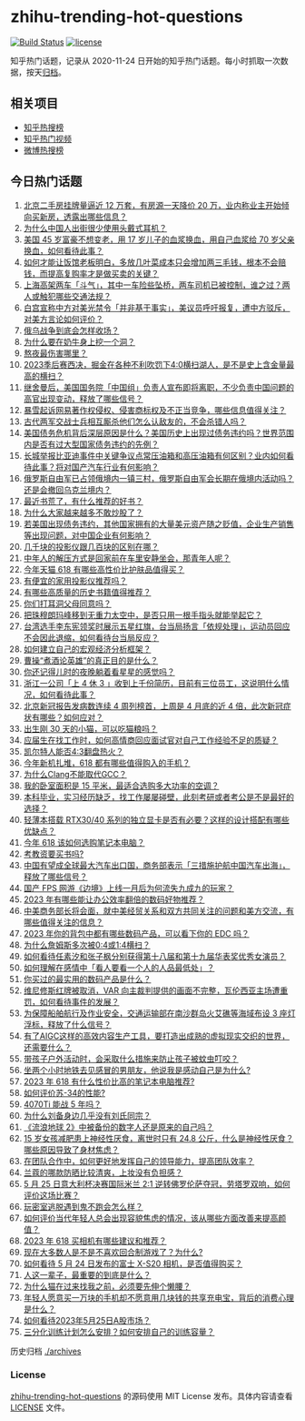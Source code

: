 # zhihu-trending-hot-questions

[![Build Status](https://github.com/justjavac/zhihu-trending-hot-questions/workflows/ci/badge.svg?branch=master)](https://github.com/justjavac/zhihu-trending-hot-questions/actions)
[![license](https://img.shields.io/github/license/justjavac/zhihu-trending-hot-questions)](https://github.com/justjavac/zhihu-trending-hot-questions/blob/master/LICENSE)

知乎热门话题，记录从 2020-11-24
日开始的知乎热门话题。每小时抓取一次数据，按天[归档](./archives)。

## 相关项目

- [知乎热搜榜](https://github.com/justjavac/zhihu-trending-top-search)
- [知乎热门视频](https://github.com/justjavac/zhihu-trending-hot-video)
- [微博热搜榜](https://github.com/justjavac/weibo-trending-hot-search)

## 今日热门话题

<!-- BEGIN -->
<!-- 最后更新时间 Fri May 26 2023 04:18:51 GMT+0800 (China Standard Time) -->

1. [北京二手房挂牌量逼近 12 万套，有房源一天降价 20 万，业内称业主开始倾向买新房，透露出哪些信息？](https://www.zhihu.com/question/602848847)
1. [为什么中国人出街很少使用头戴式耳机？](https://www.zhihu.com/question/50900152)
1. [美国 45 岁富豪不想变老，用 17 岁儿子的血浆换血，用自己血浆给 70 岁父亲换血，如何看待此事？](https://www.zhihu.com/question/602746673)
1. [如何才能让饭馆老板明白，多放几叶菜成本只会增加两三毛钱，根本不会赔钱，而提高复购率才是做买卖的关键？](https://www.zhihu.com/question/592466940)
1. [上海高架两车「斗气」，其中一车险些坠桥，两车司机已被控制，谁之过？两人或触犯哪些交通法规？](https://www.zhihu.com/question/602930753)
1. [白宫宣称中方对美光禁令「并非基于事实」，美议员呼吁报复，遭中方驳斥，对美方言论如何评价？](https://www.zhihu.com/question/602753079)
1. [俄乌战争到底会怎样收场？](https://www.zhihu.com/question/602478834)
1. [为什么要在奶牛身上挖一个洞？](https://www.zhihu.com/question/596521307)
1. [熬夜最伤害哪里？](https://www.zhihu.com/question/498308126)
1. [2023季后赛西决，掘金在各种不利吹罚下4:0横扫湖人，是不是史上含金量最高的横扫？](https://www.zhihu.com/question/602547862)
1. [继舍曼后，美国国务院「中国组」负责人宣布即将离职，不少负责中国问题的高官出现变动，释放了哪些信号？](https://www.zhihu.com/question/602926143)
1. [暴雪起诉网易著作权侵权、侵害商标权及不正当竞争，哪些信息值得关注？](https://www.zhihu.com/question/602976638)
1. [古代两军交战士兵相互厮杀他们怎么认敌友的，不会杀错人吗？](https://www.zhihu.com/question/602465156)
1. [美国债务危机背后深层原因是什么？美国历史上出现过债务违约吗？世界范围内是否有过大型国家债务违约的先例？](https://www.zhihu.com/question/602978037)
1. [长城举报比亚迪事件中关键争议点常压油箱和高压油箱有何区别？业内如何看待此事？将对国产汽车行业有何影响？](https://www.zhihu.com/question/603059772)
1. [俄罗斯自由军已占领俄境内一镇三村，俄罗斯自由军会长期在俄境内活动吗？还是会撤回乌克兰境内？](https://www.zhihu.com/question/602689684)
1. [最近书荒了，有什么推荐的好书？](https://www.zhihu.com/question/602261359)
1. [为什么大家越来越多不敢炒股了？](https://www.zhihu.com/question/600653081)
1. [若美国出现债务违约，其他国家拥有的大量美元资产随之贬值，企业生产销售等出现问题，对中国企业有何影响？](https://www.zhihu.com/question/602978679)
1. [几千块的投影仪跟几百块的区别在哪？](https://www.zhihu.com/question/326706826)
1. [中年人的解压方式是回家前在车里安静坐会，那青年人呢？](https://www.zhihu.com/question/390992174)
1. [今年天猫 618 有哪些高性价比护肤品值得买？](https://www.zhihu.com/question/602555570)
1. [有便宜的家用投影仪推荐吗？](https://www.zhihu.com/question/29287009)
1. [有哪些高质量的历史书籍值得推荐？](https://www.zhihu.com/question/596930934)
1. [你们打耳洞父母同意吗？](https://www.zhihu.com/question/594573210)
1. [把珠穆朗玛峰移到无重力太空中，是否只用一根手指头就能举起它？](https://www.zhihu.com/question/599531346)
1. [台湾选手李东宪领奖时展示五星红旗，台当局扬言「依规处理」，运动员回应不会因此退缩，如何看待台当局反应？](https://www.zhihu.com/question/602723711)
1. [如何建立自己的宏观经济分析框架？](https://www.zhihu.com/question/46135259)
1. [曹操“煮酒论英雄”的真正目的是什么？](https://www.zhihu.com/question/600080852)
1. [你还记得儿时的夜晚躺着看星星的感觉吗？](https://www.zhihu.com/question/602745057)
1. [浙江一公司「上 4 休 3 」收到上千份简历，目前有三位员工，这说明什么情况，如何看待此事？](https://www.zhihu.com/question/602514619)
1. [北京新冠报告发病数连续 4 周列榜首，上周是 4 月底的近 4 倍，此次新冠症状有哪些？如何应对？](https://www.zhihu.com/question/602950455)
1. [出生刚 30 天的小猫，可以吃猫粮吗？](https://www.zhihu.com/question/602505400)
1. [应届生在找工作时，如何高情商回应面试官对自己工作经验不足的质疑？](https://www.zhihu.com/question/602860867)
1. [凯尔特人能否4:3翻盘热火？](https://www.zhihu.com/question/602727181)
1. [今年新机扎堆，618 都有哪些值得购入的手机？](https://www.zhihu.com/question/602997331)
1. [为什么Clang不能取代GCC？](https://www.zhihu.com/question/602844208)
1. [我的卧室面积是 15 平米，最适合选购多大功率的空调？](https://www.zhihu.com/question/589821141)
1. [本科毕业，实习经历缺乏，找工作屡屡碰壁，此刻考研或者考公是不是最好的选择？](https://www.zhihu.com/question/602861165)
1. [轻薄本搭载 RTX30/40 系列的独立显卡是否有必要？这样的设计搭配有哪些优缺点？](https://www.zhihu.com/question/602791183)
1. [今年 618 该如何选购笔记本电脑？](https://www.zhihu.com/question/603002531)
1. [考教资要买书吗?](https://www.zhihu.com/question/421061154)
1. [中国有望成全球最大汽车出口国，商务部表示「三措施护航中国汽车出海」，释放了哪些信号？](https://www.zhihu.com/question/602959197)
1. [国产 FPS 网游《边境》上线一月后为何流失九成九的玩家？](https://www.zhihu.com/question/601031568)
1. [2023 年有哪些能让办公效率翻倍的数码好物推荐？](https://www.zhihu.com/question/602999862)
1. [中美商务部长将会面，就中美经贸关系和双方共同关注的问题和美方交流，有哪些值得关注的信息？](https://www.zhihu.com/question/602952461)
1. [2023 年你的背包中都有哪些数码产品，可以看下你的 EDC 吗？](https://www.zhihu.com/question/602999825)
1. [为什么詹姆斯多次被0:4或1:4横扫？](https://www.zhihu.com/question/602204604)
1. [如何看待任素汐和张子枫分别获得第十八届和第十九届华表奖优秀女演员？](https://www.zhihu.com/question/602630375)
1. [如何理解在感情中「看人要看一个人的人品最低处」？](https://www.zhihu.com/question/599386363)
1. [你买过的最实用的数码产品是什么？](https://www.zhihu.com/question/596680725)
1. [维尼修斯红牌被取消，VAR 向主裁判提供的画面不完整，瓦伦西亚主场遭重罚，如何看待事件的发展？](https://www.zhihu.com/question/602701999)
1. [为保障船舶航行及作业安全，交通运输部在南沙群岛火艾礁等海域布设 3 座灯浮标，释放了什么信号？](https://www.zhihu.com/question/602756057)
1. [有了AIGC这样的高效内容生产工具，要打造出成熟的虚拟现实交织的世界，还需要什么？](https://www.zhihu.com/question/602750687)
1. [带孩子户外活动时，会采取什么措施来防止孩子被蚊虫叮咬？](https://www.zhihu.com/question/597827741)
1. [坐两个小时地铁去见感冒的男朋友，他说我是感动自己是为什么?](https://www.zhihu.com/question/590357230)
1. [2023 年 618 有什么性价比高的笔记本电脑推荐?](https://www.zhihu.com/question/597410003)
1. [如何评价苏-34的性能?](https://www.zhihu.com/question/602051857)
1. [4070Ti 能战 5 年吗？](https://www.zhihu.com/question/599118671)
1. [为什么刘备身边几乎没有刘氏同宗？](https://www.zhihu.com/question/325966642)
1. [《流浪地球 2》中被备份的数字人还是原来的自己吗？](https://www.zhihu.com/question/580369674)
1. [15 岁女孩减肥患上神经性厌食，离世时只有 24.8 公斤，什么是神经性厌食？哪些原因导致了身材焦虑？](https://www.zhihu.com/question/602717029)
1. [在团队合作中，如何更好地发挥自己的领导能力，提高团队效率？](https://www.zhihu.com/question/594684434)
1. [兰蔻的哪款防晒比较清爽，上妆没有负担感？](https://www.zhihu.com/question/601276731)
1. [5 月 25 日意大利杯决赛国际米兰 2:1 逆转佛罗伦萨夺冠，劳塔罗双响，如何评价这场比赛？](https://www.zhihu.com/question/602901635)
1. [玩密室逃脱遇到鬼不跑会怎么样？](https://www.zhihu.com/question/540803152)
1. [如何评价当代年轻人总会出现容貌焦虑的情况，该从哪些方面改善来提高颜值？](https://www.zhihu.com/question/602740453)
1. [2023 年 618 买相机有哪些建议和推荐？](https://www.zhihu.com/question/597657220)
1. [现在大多数人是不是不喜欢回合制游戏了？为什么?](https://www.zhihu.com/question/602202164)
1. [如何看待 5 月 24 日发布的富士 X-S20 相机，是否值得购买？](https://www.zhihu.com/question/602744554)
1. [人这一辈子，最重要的到底是什么？](https://www.zhihu.com/question/602853643)
1. [为什么猫在过来找我之前，必须要先伸个懒腰？](https://www.zhihu.com/question/602544026)
1. [年轻人愿意买一万块的手机却不愿意用几块钱的共享充电宝，背后的消费心理是什么？](https://www.zhihu.com/question/602237909)
1. [如何看待2023年5月25日A股市场？](https://www.zhihu.com/question/602829121)
1. [三分化训练计划怎么安排？如何安排自己的训练容量？](https://www.zhihu.com/question/598491446)

<!-- END -->

历史归档 [./archives](./archives)

### License

[zhihu-trending-hot-questions](https://github.com/justjavac/zhihu-trending-hot-questions)
的源码使用 MIT License 发布。具体内容请查看 [LICENSE](./LICENSE) 文件。
